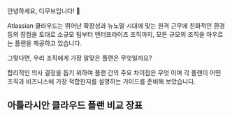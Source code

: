 안녕하세요, 디무브입니다! 🎈

Atlassian 클라우드는 뛰어난 확장성과 뉴노멀 시대에 맞는 원격 근무에 친화적인 환경 등의 장점을 토대로 소규모 팀부터 엔터프라이즈 조직까지, 모든 규모의 조직을 아우르는 플랜을 제공하고 있습니다.

그렇다면, 우리 조직에게 가장 알맞은 플랜은 무엇일까요?

합리적인 의사 결정을 돕기 위하여 플랜 간의 주요 차이점은 무엇 이며 각 플랜이 어떤 조직과 비즈니스에 가장 적합한지를 설명하는 가이드를 준비해 보았습니다.

## 아틀라시안 클라우드 플랜 비교 장표


<!--stackedit_data:
eyJoaXN0b3J5IjpbLTE1MTg3MTM4MDNdfQ==
-->
